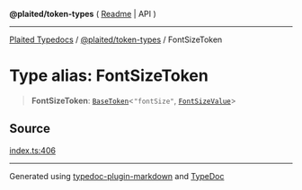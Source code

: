 **@plaited/token-types** ( [Readme](../README.md) \| API )

***

[Plaited Typedocs](../../../modules.md) / [@plaited/token-types](../modules.md) / FontSizeToken

# Type alias: FontSizeToken

> **FontSizeToken**: [`BaseToken`](BaseToken.md)\<`"fontSize"`, [`FontSizeValue`](FontSizeValue.md)\>

## Source

[index.ts:406](https://github.com/plaited/plaited/blob/317e868/libs/token-types/src/index.ts#L406)

***

Generated using [typedoc-plugin-markdown](https://www.npmjs.com/package/typedoc-plugin-markdown) and [TypeDoc](https://typedoc.org/)
